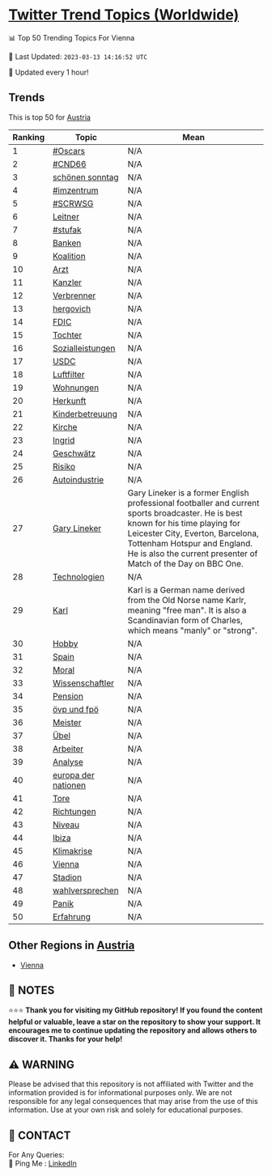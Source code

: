 [Twitter Trend Topics (Worldwide)](https://github.com/ErcinDedeoglu/Twitter-Trend-Topics)
==========


📊 Top 50 Trending Topics For Vienna

📆 Last Updated: `2023-03-13 14:16:52 UTC`

🔧 Updated every 1 hour!


## Trends

This is top 50 for [Austria](</Austria>)

| Ranking | Topic | Mean |
| ------- | ------------ | ------------ |
| 1 | [#Oscars](http://twitter.com/search?q=%23Oscars) | N/A |
| 2 | [#CND66](http://twitter.com/search?q=%23CND66) | N/A |
| 3 | [schönen sonntag](http://twitter.com/search?q=sch%c3%b6nen+sonntag) | N/A |
| 4 | [#imzentrum](http://twitter.com/search?q=%23imzentrum) | N/A |
| 5 | [#SCRWSG](http://twitter.com/search?q=%23SCRWSG) | N/A |
| 6 | [Leitner](http://twitter.com/search?q=Leitner) | N/A |
| 7 | [#stufak](http://twitter.com/search?q=%23stufak) | N/A |
| 8 | [Banken](http://twitter.com/search?q=Banken) | N/A |
| 9 | [Koalition](http://twitter.com/search?q=Koalition) | N/A |
| 10 | [Arzt](http://twitter.com/search?q=Arzt) | N/A |
| 11 | [Kanzler](http://twitter.com/search?q=Kanzler) | N/A |
| 12 | [Verbrenner](http://twitter.com/search?q=Verbrenner) | N/A |
| 13 | [hergovich](http://twitter.com/search?q=hergovich) | N/A |
| 14 | [FDIC](http://twitter.com/search?q=FDIC) | N/A |
| 15 | [Tochter](http://twitter.com/search?q=Tochter) | N/A |
| 16 | [Sozialleistungen](http://twitter.com/search?q=Sozialleistungen) | N/A |
| 17 | [USDC](http://twitter.com/search?q=USDC) | N/A |
| 18 | [Luftfilter](http://twitter.com/search?q=Luftfilter) | N/A |
| 19 | [Wohnungen](http://twitter.com/search?q=Wohnungen) | N/A |
| 20 | [Herkunft](http://twitter.com/search?q=Herkunft) | N/A |
| 21 | [Kinderbetreuung](http://twitter.com/search?q=Kinderbetreuung) | N/A |
| 22 | [Kirche](http://twitter.com/search?q=Kirche) | N/A |
| 23 | [Ingrid](http://twitter.com/search?q=Ingrid) | N/A |
| 24 | [Geschwätz](http://twitter.com/search?q=Geschw%c3%a4tz) | N/A |
| 25 | [Risiko](http://twitter.com/search?q=Risiko) | N/A |
| 26 | [Autoindustrie](http://twitter.com/search?q=Autoindustrie) | N/A |
| 27 | [Gary Lineker](http://twitter.com/search?q=Gary+Lineker) | Gary Lineker is a former English professional footballer and current sports broadcaster. He is best known for his time playing for Leicester City, Everton, Barcelona, Tottenham Hotspur and England. He is also the current presenter of Match of the Day on BBC One. |
| 28 | [Technologien](http://twitter.com/search?q=Technologien) | N/A |
| 29 | [Karl](http://twitter.com/search?q=Karl) | Karl is a German name derived from the Old Norse name Karlr, meaning "free man". It is also a Scandinavian form of Charles, which means "manly" or "strong". |
| 30 | [Hobby](http://twitter.com/search?q=Hobby) | N/A |
| 31 | [Spain](http://twitter.com/search?q=Spain) | N/A |
| 32 | [Moral](http://twitter.com/search?q=Moral) | N/A |
| 33 | [Wissenschaftler](http://twitter.com/search?q=Wissenschaftler) | N/A |
| 34 | [Pension](http://twitter.com/search?q=Pension) | N/A |
| 35 | [övp und fpö](http://twitter.com/search?q=%c3%b6vp+und+fp%c3%b6) | N/A |
| 36 | [Meister](http://twitter.com/search?q=Meister) | N/A |
| 37 | [Übel](http://twitter.com/search?q=%c3%9cbel) | N/A |
| 38 | [Arbeiter](http://twitter.com/search?q=Arbeiter) | N/A |
| 39 | [Analyse](http://twitter.com/search?q=Analyse) | N/A |
| 40 | [europa der nationen](http://twitter.com/search?q=europa+der+nationen) | N/A |
| 41 | [Tore](http://twitter.com/search?q=Tore) | N/A |
| 42 | [Richtungen](http://twitter.com/search?q=Richtungen) | N/A |
| 43 | [Niveau](http://twitter.com/search?q=Niveau) | N/A |
| 44 | [Ibiza](http://twitter.com/search?q=Ibiza) | N/A |
| 45 | [Klimakrise](http://twitter.com/search?q=Klimakrise) | N/A |
| 46 | [Vienna](http://twitter.com/search?q=Vienna) | N/A |
| 47 | [Stadion](http://twitter.com/search?q=Stadion) | N/A |
| 48 | [wahlversprechen](http://twitter.com/search?q=wahlversprechen) | N/A |
| 49 | [Panik](http://twitter.com/search?q=Panik) | N/A |
| 50 | [Erfahrung](http://twitter.com/search?q=Erfahrung) | N/A |



## Other Regions in [Austria](</Austria>)

* [Vienna](</Austria/Vienna.md>)



## 📝 NOTES

⭐⭐⭐ **Thank you for visiting my GitHub repository! If you found the content helpful or valuable, leave a star on the repository to show your support. It encourages me to continue updating the repository and allows others to discover it. Thanks for your help!**


## ⚠️ WARNING

Please be advised that this repository is not affiliated with Twitter and the information provided is for informational purposes only. We are not responsible for any legal consequences that may arise from the use of this information. Use at your own risk and solely for educational purposes.


## 📨 CONTACT

 For Any Queries:  
            🏓 Ping Me : [LinkedIn](https://www.linkedin.com/in/ercindedeoglu/)
